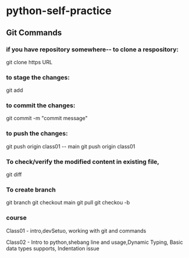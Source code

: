 # python-self-practice
## Git Commands
 ### if you have repository somewhere-- to clone a respository:
 git clone https URL

 ### to stage the changes:
 git add <filename>
### to commit the changes:
git commit -m "commit message"
### to push the changes:
git push origin <sourcebranch>
    class01 -- main
    git push origin class01
### To check/verify the modified content in existing file,
git diff <filename>

### To create branch 

git branch
git checkout main
git pull
git checkou -b <branchname>

### course
Class01 - intro,devSetuo, working with git and commands

Class02 - Intro to python,shebang line and usage,Dynamic Typing, Basic data types supports, Indentation issue






